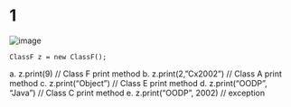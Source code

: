 # 1

![image](assets/1.png)

```
ClassF z = new ClassF();
```

a. z.print(9) // Class F print method
b. z.print(2,”Cx2002”) // Class A print method
c. z.print(“Object”) // Class E print method
d. z.print(“OODP”, “Java”) // Class C print method
e. z.print(“OODP”, 2002) // exception
